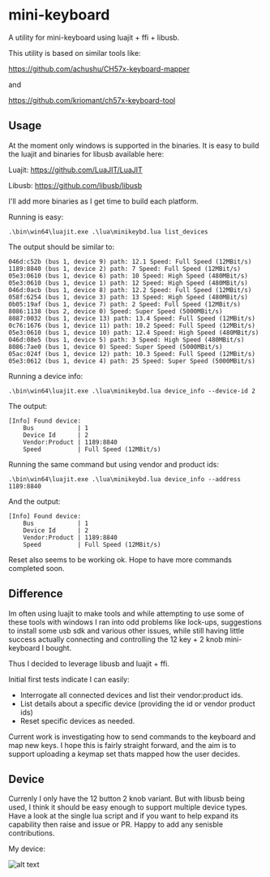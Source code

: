 # mini-keyboard
A utility for mini-keyboard using luajit + ffi + libusb.

This utility is based on similar tools like:

https://github.com/achushu/CH57x-keyboard-mapper

and

https://github.com/kriomant/ch57x-keyboard-tool

## Usage 

At the moment only windows is supported in the binaries. It is easy to build the luajit and binaries for libusb available here:

Luajit: https://github.com/LuaJIT/LuaJIT

Libusb: https://github.com/libusb/libusb

I'll add more binaries as I get time to build each platform. 

Running is easy:

```.\bin\win64\luajit.exe .\lua\minikeybd.lua list_devices```

The output should be similar to:

```
046d:c52b (bus 1, device 9) path: 12.1 Speed: Full Speed (12MBit/s)
1189:8840 (bus 1, device 2) path: 7 Speed: Full Speed (12MBit/s)
05e3:0610 (bus 1, device 6) path: 10 Speed: High Speed (480MBit/s)
05e3:0610 (bus 1, device 1) path: 12 Speed: High Speed (480MBit/s)
046d:0acb (bus 1, device 8) path: 12.2 Speed: Full Speed (12MBit/s)
058f:6254 (bus 1, device 3) path: 13 Speed: High Speed (480MBit/s)
0b05:19af (bus 1, device 7) path: 2 Speed: Full Speed (12MBit/s)
8086:1138 (bus 2, device 0) Speed: Super Speed (5000MBit/s)
8087:0032 (bus 1, device 13) path: 13.4 Speed: Full Speed (12MBit/s)
0c76:1676 (bus 1, device 11) path: 10.2 Speed: Full Speed (12MBit/s)
05e3:0610 (bus 1, device 10) path: 12.4 Speed: High Speed (480MBit/s)
046d:08e5 (bus 1, device 5) path: 3 Speed: High Speed (480MBit/s)
8086:7ae0 (bus 1, device 0) Speed: Super Speed (5000MBit/s)
05ac:024f (bus 1, device 12) path: 10.3 Speed: Full Speed (12MBit/s)
05e3:0612 (bus 1, device 4) path: 25 Speed: Super Speed (5000MBit/s)
```

Running a device info:

```.\bin\win64\luajit.exe .\lua\minikeybd.lua device_info --device-id 2```

The output:
```
[Info] Found device:
    Bus            | 1
    Device Id      | 2
    Vendor:Product | 1189:8840
    Speed          | Full Speed (12MBit/s)
```

Running the same command but using vendor and product ids:

```.\bin\win64\luajit.exe .\lua\minikeybd.lua device_info --address 1189:8840```

And the output:

```
[Info] Found device:
    Bus            | 1
    Device Id      | 2
    Vendor:Product | 1189:8840
    Speed          | Full Speed (12MBit/s)
```

Reset also seems to be working ok. Hope to have more commands completed soon.

## Difference

Im often using luajit to make tools and while attempting to use some of these tools with windows I ran into odd problems like lock-ups, suggestions to install some usb sdk and various other issues, while still having little success actually connecting and controlling the 12 key + 2 knob mini-keyboard I bought.

Thus I decided to leverage libusb and luajit + ffi. 

Initial first tests indicate I can easily:
- Interrogate all connected devices and list their vendor:product ids. 
- List details about a specific device (providing the id or vendor product ids)
- Reset specific devices as needed.

Current work is investigating how to send commands to the keyboard and map new keys. I hope this is fairly straight forward, and the aim is to support uploading a keymap set thats mapped how the user decides.

## Device

Currenly I only have the 12 button 2 knob variant. But with libusb being used, I think it should be easy enough to support multiple device types. Have a look at the single lua script and if you want to help expand its capability then raise and issue or PR. Happy to add any senisble contributions. 

My device:

![alt text](https://github.com/dlannan/mini-keyboard/blob/main/media/keyboard-12-2.png)